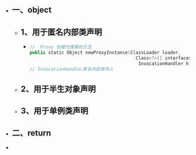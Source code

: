 - ## 一、object
	- ## 1、用于匿名内部类声明
		- ```kotlin
		  //  Proxy 创建代理类的方法
		  public static Object newProxyInstance(ClassLoader loader,
		                                          Class<?>[] interfaces,
		                                           InvocationHandler h)
		  // InvocationHandler匿名内部类传入
		  
		  ```
	- ## 2、用于半生对象声明
	- ## 3、用于单例类声明
- ## 二、return
-